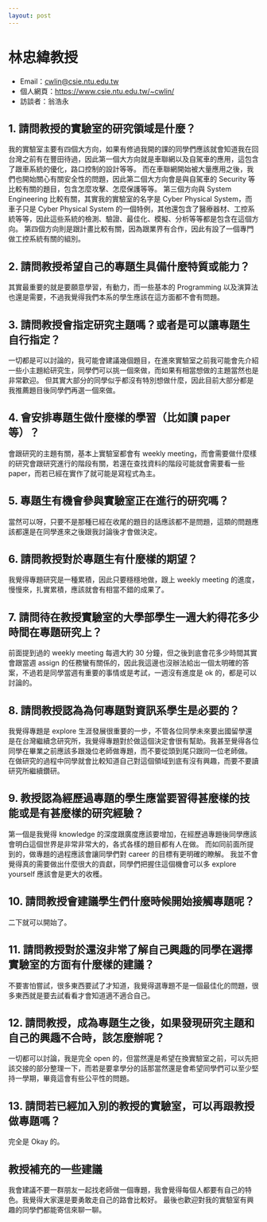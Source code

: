 ```yaml
---
layout: post
---
```


#  林忠緯教授
- Email：cwlin@csie.ntu.edu.tw
- 個人網頁：<https://www.csie.ntu.edu.tw/~cwlin/>
- 訪談者：翁浩永

## 1. 請問教授的實驗室的研究領域是什麼？

我的實驗室主要有四個大方向，如果有修過我開的課的同學們應該就會知道我在回台灣之前有在豐田待過，因此第一個大方向就是車聯網以及自駕車的應用，這包含了跟車系統的優化，路口控制的設計等等。
而在車聯網開始被大量應用之後，我們也開始關心有關安全性的問題，因此第二個大方向會是與自駕車的 Security 等比較有關的題目，包含怎麼攻擊、怎麼保護等等。
第三個方向與 System Engineering 比較有關，其實我的實驗室的名字是 Cyber Physical System，而車子只是 Cyber Physical System 的一個特例，其他還包含了醫療器材、工控系統等等，因此這些系統的檢測、驗證、最佳化、模擬、分析等等都是包含在這個方向。
第四個方向則是跟計畫比較有關，因為跟業界有合作，因此有設了一個專門做工控系統有關的組別。

## 2. 請問教授希望自己的專題生具備什麼特質或能力？

其實最重要的就是要願意學習，有動力，而一些基本的 Programming 以及演算法也還是需要，不過我覺得我們本系的學生應該在這方面都不會有問題。

## 3. 請問教授會指定研究主題嗎？或者是可以讓專題生自行指定？

一切都是可以討論的，我可能會建議幾個題目，在進來實驗室之前我可能會先介紹一些小主題給研究生，同學們可以挑一個來做，而如果有相當想做的主題當然也是非常歡迎。
但其實大部分的同學似乎都沒有特別想做什麼，因此目前大部分都是我推薦題目後同學們再選一個來做。

## 4. 會安排專題生做什麼樣的學習（比如讀 paper 等）？

會跟研究的主題有關，基本上實驗室都會有 weekly meeting，而會需要做什麼樣的研究會跟研究進行的階段有關，若還在查找資料的階段可能就會需要看一些 paper，而若已經在實作了就可能是寫程式為主。

## 5. 專題生有機會參與實驗室正在進行的研究嗎？

當然可以呀，只要不是那種已經在收尾的題目的話應該都不是問題，這類的問題應該都還是在同學進來之後跟我討論後才會做決定。

## 6. 請問教授對於專題生有什麼樣的期望？

我覺得專題研究是一種累積，因此只要穩穩地做，跟上 weekly meeting 的進度，慢慢來，扎實累積，應該就會有相當不錯的成果了。

## 7. 請問待在教授實驗室的大學部學生一週大約得花多少時間在專題研究上？

前面提到過的 weekly meeting 每週大約 30 分鐘，但之後到底會花多少時間其實會跟當週 assign 的任務蠻有關係的，因此我這邊也沒辦法給出一個太明確的答案，不過若是同學當週有重要的事情或是考試，一週沒有進度是 ok 的，都是可以討論的。

## 8. 請問教授認為為何專題對資訊系學生是必要的？

我覺得專題是 explore 生涯發展很重要的一步，不管各位同學未來要出國留學還是在台灣繼續念研究所，我覺得專題對於做這個決定會很有幫助。我甚至覺得各位同學在畢業之前應該多跟幾位老師做專題，而不要從頭到尾只跟同一位老師做。
在做研究的過程中同學就會比較知道自己對這個領域到底有沒有興趣，而要不要讀研究所繼續鑽研。

## 9. 教授認為經歷過專題的學生應當要習得甚麼樣的技能或是有甚麼樣的研究經驗？

第一個是我覺得 knowledge 的深度跟廣度應該要增加，在經歷過專題後同學應該會明白這個世界是非常非常大的，各式各樣的題目都有人在做。
而如同前面所提到的，做專題的過程應該會讓同學們對 career 的目標有更明確的瞭解。
我並不會覺得真的需要做出什麼很大的貢獻，同學們把握住這個機會可以多 explore yourself 應該會是更大的收穫。

## 10. 請問教授會建議學生們什麼時候開始接觸專題呢？

二下就可以開始了。

## 11. 請問教授對於還沒非常了解自己興趣的同學在選擇實驗室的方面有什麼樣的建議？

不要害怕嘗試，很多東西要試了才知道，我覺得選專題不是一個最佳化的問題，很多東西就是要去試看看才會知道適不適合自己。

## 12. 請問教授，成為專題生之後，如果發現研究主題和自己的興趣不合時，該怎麼辦呢？

一切都可以討論，我是完全 open 的，但當然還是希望在換實驗室之前，可以先把該交接的部分整理一下，而若是要拿學分的話那當然還是會希望同學們可以至少堅持一學期，畢竟這會有些公平性的問題。

## 13. 請問若已經加入別的教授的實驗室，可以再跟教授做專題嗎？

完全是 Okay 的。

## 教授補充的一些建議

我會建議不要一群朋友一起找老師做一個專題，我會覺得每個人都要有自己的特色。我覺得大家還是要勇敢走自己的路會比較好。
最後也歡迎對我的實驗室有興趣的同學們都能寄信來聊一聊。
